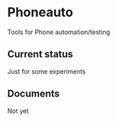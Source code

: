 Phoneauto
=========
Tools for Phone automation/testing

Current status
--------------
Just for some experiments

Documents
---------
Not yet
